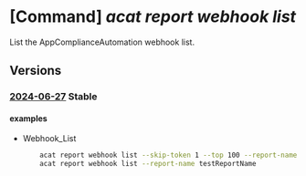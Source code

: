 # [Command] _acat report webhook list_

List the AppComplianceAutomation webhook list.

## Versions

### [2024-06-27](/Resources/mgmt-plane/L3Byb3ZpZGVycy9taWNyb3NvZnQuYXBwY29tcGxpYW5jZWF1dG9tYXRpb24vcmVwb3J0cy97fS93ZWJob29rcw==/2024-06-27.xml) **Stable**

<!-- mgmt-plane /providers/microsoft.appcomplianceautomation/reports/{}/webhooks 2024-06-27 -->

#### examples

- Webhook_List
    ```bash
        acat report webhook list --skip-token 1 --top 100 --report-name testReportName
        acat report webhook list --report-name testReportName
    ```

